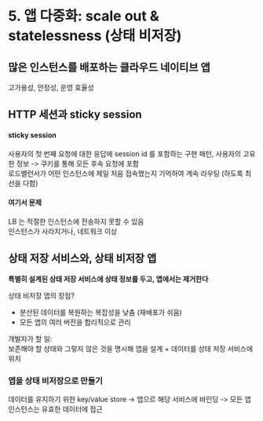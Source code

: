 # 5. 앱 다중화: scale out & statelessness (상태 비저장)

## 많은 인스턴스를 배포하는 클라우드 네이티브 앱
고가용성, 안정성, 운영 효율성

## HTTP 세션과 sticky session
#### sticky session
사용자의 첫 번째 요청에 대한 응답에 session id 를 포함하는 구현 패턴, 사용자의 고유한 정보 -> 쿠키를 통해 모든 후속 요청에 포함  
로드밸런서가 어떤 인스턴스에 제일 처음 접속했는지 기억하여 계속 라우팅 (하도록 최선을 다함)

#### 여기서 문제
LB 는 적절한 인스턴스에 전송하지 못할 수 있음  
인스턴스가 사라지거나, 네트워크 이상

## 상태 저장 서비스와, 상태 비저장 앱

**특별히 설계된 상태 저장 서비스에 상태 정보를 두고, 앱에서는 제거한다**

상태 비저장 앱의 장점?
- 분산된 데이터를 복원하는 복잡성을 낮춤 (재배포가 쉬움)
- 모든 앱의 여러 버전을 합리적으로 관리

개발자가 할 일:  
보존해야 할 상태와 그렇지 않은 것을 명시해 앱을 설계 + 데이터를 상태 저장 서비스에 위치

### 앱을 상태 비저장으로 만들기
데이터를 유지하기 위한 key/value store -> 앱으르 해당 서비스에 바인딩 -> 모든 앱 인스턴스는 유효한 데이터에 접근
